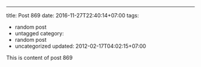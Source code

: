 ---
title: Post 869
date: 2016-11-27T22:40:14+07:00
tags:
  - random post
  - untagged
category:
  - random post
  - uncategorized
updated: 2012-02-17T04:02:15+07:00

This is content of post 869